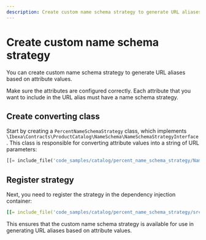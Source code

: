 ```yaml
---
description: Create custom name schema strategy to generate URL aliases based on attribute values.
---
```


# Create custom name schema strategy

You can create custom name schema strategy to generate URL aliases based on attribute values.

Make sure the attributes are configured correctly. 
Each attribute that you want to include in the URL alias must have a name schema strategy.

## Create converting class

Start by creating a `PercentNameSchemaStrategy` class, which implements `\Ibexa\Contracts\ProductCatalog\NameSchema\NameSchemaStrategyInterface`. 
This class is responsible for converting attribute values into a string of URL parameters:

``` php
[[= include_file('code_samples/catalog/percent_name_schema_strategy/NameSchema/PercentNameSchemaStrategy.php') =]]
```

## Register strategy

Next, you need to register the strategy in the dependency injection container:

``` yaml
[[= include_file('code_samples/catalog/percent_name_schema_strategy/src/bundle/Resources/config/services/name_schema.yaml') =]]
```

This ensures that the custom name schema strategy is available for use in generating URL aliases based on attribute values.